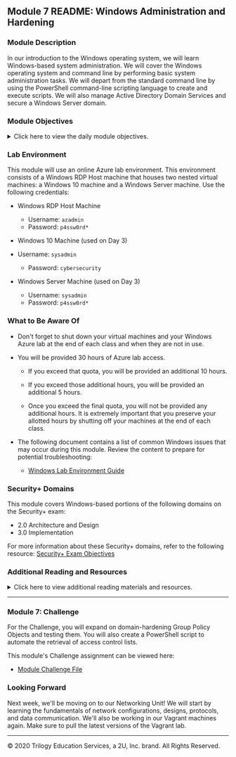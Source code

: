 ## Module 7 README: Windows Administration and Hardening

### Module Description

In our introduction to the Windows operating system, we will learn Windows-based system administration. We will cover the Windows operating system and command line by performing basic system administration tasks. We will depart from the standard command line by using the PowerShell command-line scripting language to create and execute scripts. We will also manage Active Directory Domain Services and secure a Windows Server domain.

### Module Objectives 

<details>
    <summary>Click here to view the daily module objectives.</summary>

  <br>

- **Day 1:** Introduction to Windows and CMD

    - Leverage the Windows Command Prompt (CMD) to navigate and manage directories and files.
    - Use `wmic` and Task Manager to manage processes and retrieve system info.
    - Create, manage, and view user information using the command-line tool `net`.
    - Manage password policies using `gpedit`.
    - Optionally, schedule tasks using Task Scheduler.

- **Day 2:** PowerShell Scripting
    - Use basic PowerShell cmdlets to navigate Windows and manage directories and files.
    - Use PowerShell pipelines to retrieve Windows system event logs.
    - Combine various shell-scripting concepts such as cmdlets, parameters, piping, conditions, and importing files with data structures.
    
- **Day 3:** Windows Active Directory Domain Services

    - Explain how Active Directory is used to manage enterprise-scale environments.
    - Define domain controllers as servers that manage AD authentication and authorization.
    - Use Active Directory tools to create organizational units, users, and groups.
    - Create and link Group Policy Objects that enforce domain-hardening policies.

</details>


### Lab Environment

This module will use an online Azure lab environment. This environment consists of a Windows RDP Host machine that houses two nested virtual machines: a Windows 10 machine and a Windows Server machine. Use the following credentials:

- Windows RDP Host Machine

   - Username: `azadmin`
   - Password: `p4ssw0rd*`

- Windows 10 Machine (used on Day 3)
- Username: `sysadmin`
   - Password: `cybersecurity`
   
- Windows Server Machine (used on Day 3)

   - Username: `sysadmin`
   - Password: `p4ssw0rd*`

### What to Be Aware Of

- Don't forget to shut down your virtual machines and your Windows Azure lab at the end of each class and when they are not in use.

- You will be provided 30 hours of Azure lab access.

    - If you exceed that quota, you will be provided an additional 10 hours.

    - If you exceed those additional hours, you will be provided an additional 5 hours.

    - Once you exceed the final quota, you will not be provided any additional hours. It is extremely important that you preserve your allotted hours by shutting off your machines at the end of each class.


- The following document contains a list of common Windows issues that may occur during this module. Review the content to prepare for potential troubleshooting:

    - [Windows Lab Environment Guide](https://docs.google.com/document/d/18Mz12q82nhxkypVRdIVgIqsLeNG1oCQj_TPsFJ3RgGk/edit)

### Security+ Domains

This module covers Windows-based portions of the following domains on the Security+ exam:

- 2.0 Architecture and Design
- 3.0 Implementation

For more information about these Security+ domains, refer to the following resource: [Security+ Exam Objectives](https://comptiacdn.azureedge.net/webcontent/docs/default-source/exam-objectives/comptia-security-sy0-601-exam-objectives-(2-0).pdf?sfvrsn=8c5889ff_2)


### Additional Reading and Resources

<details> 
<summary> Click here to view additional reading materials and resources. </summary>
</br>

These resources are provided as optional, recommended resources to expand on and solidify the concepts covered in this module. 

- **Day 1 Resources**

 - [SANS - Windows Command Line Cheat Sheet](https://www.sans.org/security-resources/sec560/windows_command_line_sheet_v1.pdf)

 - [HowToGeek: Task Manager Guide](https://www.howtogeek.com/405806/windows-task-manager-the-complete-guide/)
  
 - [SS64: Windows Environment Variables](https://ss64.com/nt/syntax-variables.html)
  
 - [SS64: Command-line Overview of wmic](https://ss64.com/nt/wmic.html)
  
 - [Digital Trends: 32-bit vs 64-bit](https://www.digitaltrends.com/computing/32-bit-vs-64-bit-operating-systems/)
  
 - [Microsoft | Docs: wmic](https://docs.microsoft.com/en-us/windows/win32/wmisdk/wmic)
  
 - [Digital Citizen: Net User Commands](https://www.digitalcitizen.life/how-generate-list-all-user-accounts-found-windows)
  
 - [wikiHow: How to Add Users from CMD](https://www.wikihow.com/Add-Users-from-CMD)
  
 - [Microsoft | Docs: Windows Release Information](https://docs.microsoft.com/en-us/windows/release-information/)
  
 - [Microsoft | Docs: net user](https://docs.microsoft.com/en-us/previous-versions/windows/it-pro/windows-server-2012-r2-and-2012/cc771865(v=ws.11))
  
 - [Microsoft | Docs: net localgroup](https://docs.microsoft.com/en-us/previous-versions/windows/it-pro/windows-server-2012-r2-and-2012/cc725622(v=ws.11))
  
 - [Microsoft | Support: Microsoft's net accounts documentation](https://support.microsoft.com/en-us/help/556003#:~:text=The%20%E2%80%9CNet%20Accounts%E2%80%9D%20command%20is,only%20used%20on%20local%20computer.)
  
 - [Microsoft | Docs: Security Identifiers](https://docs.microsoft.com/en-us/windows/win32/secauthz/security-identifiers)
  
- **Day 2 Resources**

  - [Microsoft | Docs: PowerShell Cmdlet Overview](https://docs.microsoft.com/en-us/powershell/scripting/developer/cmdlet/cmdlet-overview?view=powershell-7)

  - [SS64: PowerShell Parameters](https://ss64.com/ps/syntax-args.html)

  - [Microsoft | Docs: PowerShell Pipelines](https://docs.microsoft.com/en-us/powershell/module/microsoft.powershell.core/about/about_pipelines?view=powershell-7)

  - [Chocolatey.org: Why Chocolatey?](https://chocolatey.org/why-chocolatey)

  - [Chocolatey.org: How to Use Chocolatey](https://chocolatey.org/courses/getting-started/how-to-use)

  - [Chocolatey.org: Choco Uninstall](https://chocolatey.org/docs/commands-uninstall)

  - [Whatis.com: Circular Logging](https://whatis.techtarget.com/definition/circular-logging#:~:text=Circular%20logging%20is%20a%20method,limit%20on%20the%20hard%20disk)

- **Day 3 Resources**

  - [Microsoft | Docs: Active Directory Domain Services](https://docs.microsoft.com/en-us/windows-server/identity/ad-ds/get-started/virtual-dc/active-directory-domain-services-overview)

  - [Microsoft | Docs: Creating Active Directory Users](https://docs.microsoft.com/en-us/windows/win32/ad/creating-a-user)

  - [Microsoft | Docs: Creating Organizational Units](https://docs.microsoft.com/en-us/previous-versions/windows/desktop/adam/creating-organizational-units)

  - [Microsoft | Docs: Active Directory Security Groups](https://docs.microsoft.com/en-us/windows/security/identity-protection/access-control/active-directory-security-groups)

  - [Microsoft | Docs: Creating GPOs](https://docs.microsoft.com/en-us/windows/security/threat-protection/windows-firewall/create-a-group-policy-object)

  - [Petri.com: Create and Link Group Policy Object](https://petri.com/how-to-create-and-link-a-group-policy-object-in-active-directory)

- **Homework Resources**

  - [Microsoft | Docs: Access Control Lists](https://docs.microsoft.com/en-us/windows/win32/secauthz/access-control-lists)

</details>

---

### Module 7: Challenge 

For the Challenge, you will expand on domain-hardening Group Policy Objects and testing them. You will also create a PowerShell script to automate the retrieval of access control lists. 

This module's Challenge assignment can be viewed here: 

- [Module Challenge File](../../2-Homework/07-Windows-Administration-and-Hardening/README.md)

### Looking Forward 

Next week, we'll be moving on to our Networking Unit! We will start by learning the fundamentals of network configurations, designs, protocols, and data communication. We'll also be working in our Vagrant machines again. Make sure to pull the latest versions of the Vagrant lab.


---


© 2020 Trilogy Education Services, a 2U, Inc. brand. All Rights Reserved.    
